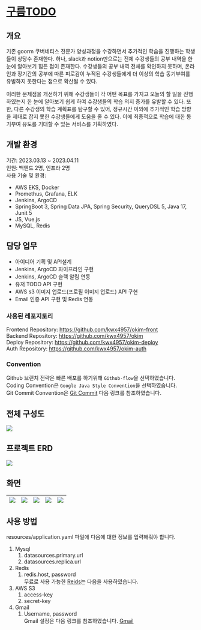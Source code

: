 # [구름TODO](https://github.com/kwx4957/okim)
## 개요
기존 goorm 쿠버네티스 전문가 양성과정을 수강하면서 추가적인 학습을 진행하는 학생들이 상당수 존재한다. 허나, slack과 notion만으로는 전체 수강생들의 공부 내역을 한 눈에 알아보기 힘든 점이 존재한다. 수강생들의 공부 내역 전체를 확인하지 못하며, 온라인과 장기간의 공부에 따른 피로감이 누적된 수강생들에게 더 이상의 학습 동기부여를 유발하지 못한다는 점으로 확산될 수 있다.

이러한 문제점을 개선하기 위해 수강생들이 각 어떤 목표를 가지고 오늘의 할 일을 진행하였는지 한 눈에 알아보기 쉽게 하여 수강생들의 학습 의지 증가를 유발할 수 있다. 또한, 다른 수강생의 학습 계획표를 탐구할 수 있어, 정규시간 이외에 추가적인 학습 방향을 제대로 잡지 못한 수강생들에게 도움을 줄 수 있다. 이에 최종적으로 학습에 대한 동기부여 유도를 기대할 수 있는 서비스를 기획하였다.

## 개발 환경
기간: 2023.03.13 ~ 2023.04.11  
인원: 백엔드 2명, 인프라 2명  
사용 기술 및 환경: 
- AWS EKS, Docker
- Promethus, Grafana, ELK
- Jenkins, ArgoCD 
- SpringBoot 3, Spring Data JPA, Spring Security, QueryDSL 5, Java 17, Junit 5
- JS, Vue.js  
- MySQL, Redis

## 담당 업무
- 아이디어 기획 및 API설계
- Jenkins, ArgoCD 파이프라인 구현
- Jenkins, ArgoCD 슬랙 알림 연동
- 유저 TODO API 구현
- AWS s3 이미지 업로드(프로필 이미지 업로드) API 구현 
- Email 인증 API 구현 및 Redis 연동

### 사용된 레포지토리
Frontend Repository: https://github.com/kwx4957/okim-front  
Backend Repository: https://github.com/kwx4957/okim  
Deploy Repository: https://github.com/kwx4957/okim-deploy  
Auth Repository: https://github.com/kwx4957/okim-auth   

### Convention  
Github 브랜치 전략은 빠른 배포를 하기위해 `Github-flow`을 선택하였습니다.  
Coding Convention은 `Google Java Style Convention`을 선택하였습니다.  
Git Commit Convention은 [Git Commit](https://kdjun97.github.io/git-github/commit-convention/) 다음 링크를 참조하였습니다.


## 전체 구성도
![](https://user-images.githubusercontent.com/33277725/237890376-091728d9-d6f1-4c8d-b8c3-5268cdb8bac8.png)

## 프로젝트 ERD  
![](https://user-images.githubusercontent.com/33277725/237890379-16dcac69-acd8-4df8-8649-18e837a1638d.png)

## 화면
![](https://user-images.githubusercontent.com/33277725/237889985-efc1f410-8e3e-48fa-b53b-ba900ce8fb30.png)|![](https://user-images.githubusercontent.com/33277725/237889994-bb2c8eb9-13ac-4e5a-9dd5-1135281e504d.png)|![](https://user-images.githubusercontent.com/33277725/237889997-c0e9d824-47af-4fe3-814b-96b88a2265c2.png)|![](https://user-images.githubusercontent.com/33277725/237890004-8b3e6e4f-0d12-45f6-af62-40375888aa0e.png)|![](https://user-images.githubusercontent.com/33277725/237890011-a42478fc-042c-45cc-aa50-8c5b08a6eddc.PNG)
---|---|---|---|---|

## 사용 방법
resources/application.yaml 파일에 다음에 대한 정보를 입력해줘야 합니다.

1. Mysql
   1. datasources.primary.url
   2. datasources.replica.url
2. Redis
   1. redis.host, password  
무료로 사용 가능한 [Reids](https://app.redislabs.com/)는 다음을 사용하였습니다.   
3. AWS S3  
   1. access-key
   2. secret-key
4. Gmail
   1. Username, password  
Gmail 설정은 다음 링크를 참조하였습니다.
[Gmail](https://velog.io/@tjddus0302/Spring-Boot-%EB%A9%94%EC%9D%BC-%EB%B0%9C%EC%86%A1-%EA%B8%B0%EB%8A%A5-%EA%B5%AC%ED%98%84%ED%95%98%EA%B8%B0-Gmail)
